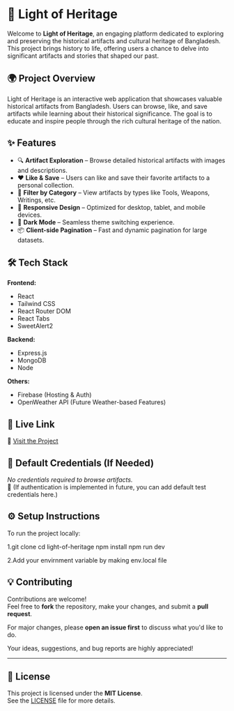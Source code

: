 # 🌟 Light of Heritage

Welcome to **Light of Heritage**, an engaging platform dedicated to exploring and preserving the historical artifacts and cultural heritage of Bangladesh. This project brings history to life, offering users a chance to delve into significant artifacts and stories that shaped our past.

## 🌍 Project Overview

Light of Heritage is an interactive web application that showcases valuable historical artifacts from Bangladesh. Users can browse, like, and save artifacts while learning about their historical significance. The goal is to educate and inspire people through the rich cultural heritage of the nation.

## ✨ Features

- 🔍 **Artifact Exploration** – Browse detailed historical artifacts with images and descriptions.
- ❤️ **Like & Save** – Users can like and save their favorite artifacts to a personal collection.
- 🔄 **Filter by Category** – View artifacts by types like Tools, Weapons, Writings, etc.
- 📱 **Responsive Design** – Optimized for desktop, tablet, and mobile devices.
- 🌙 **Dark Mode** – Seamless theme switching experience.
- 📦 **Client-side Pagination** – Fast and dynamic pagination for large datasets.

## 🛠 Tech Stack

**Frontend:**

- React
- Tailwind CSS
- React Router DOM
- React Tabs
- SweetAlert2

**Backend:**

- Express.js
- MongoDB
- Node

**Others:**

- Firebase (Hosting & Auth)
- OpenWeather API (Future Weather-based Features)

## 🚀 Live Link

🔗 [Visit the Project](https://assignment-eleven-9f89f.web.app)

## 🧪 Default Credentials (If Needed)

_No credentials required to browse artifacts._  
🔐 (If authentication is implemented in future, you can add default test credentials here.)

## ⚙️ Setup Instructions

To run the project locally:

1.git clone <repository-url>
  cd light-of-heritage
  npm install
  npm run dev

2.Add your envirnment variable by making env.local file

## 💡 Contributing

Contributions are welcome!  
Feel free to **fork** the repository, make your changes, and submit a **pull request**.

For major changes, please **open an issue first** to discuss what you'd like to do.

Your ideas, suggestions, and bug reports are highly appreciated!

---

## 📜 License

This project is licensed under the **MIT License**.  
See the [LICENSE](./LICENSE) file for more details.




